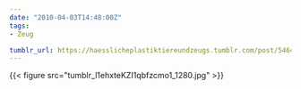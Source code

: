 ```yaml
---
date: "2010-04-03T14:48:00Z"
tags:
- Zeug

tumblr_url: https://haesslicheplastiktiereundzeugs.tumblr.com/post/546410677
---
```

{{< figure src="tumblr_l1ehxteKZI1qbfzcmo1_1280.jpg" >}}
